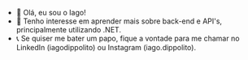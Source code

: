 - 👋 Olá, eu sou o Iago!
- 👀 Tenho interesse em aprender mais sobre back-end e API's, principalmente utilizando .NET.
- 📞 Se quiser me bater um papo, fique a vontade para me chamar no LinkedIn (iagodippolito) ou Instagram (iago.dippolito).
